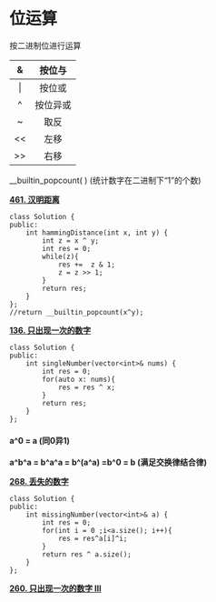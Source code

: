 # 位运算

按二进制位进行运算

|  &  |  按位与 |
| :-: | :--: |
|  \| |  按位或 |
|  ^  | 按位异或 |
|  \~ |  取反  |
|  << |  左移  |
|  >> |  右移  |

\_\_builtin\_popcount( ) (统计数字在二进制下“1”的个数)

[**461. 汉明距离**](https://leetcode-cn.com/problems/hamming-distance/)

```
class Solution {
public:
    int hammingDistance(int x, int y) {
        int z = x ^ y;
        int res = 0;
        while(z){
            res +=  z & 1;
            z = z >> 1; 
        }
        return res;
    }
};
//return __builtin_popcount(x^y);
```

[**136. 只出现一次的数字**](https://leetcode-cn.com/problems/single-number/)

```
class Solution {
public:
    int singleNumber(vector<int>& nums) {
        int res = 0;
        for(auto x: nums){
            res = res ^ x;
        }
        return res;
    }
};
```

#### a^0 = a (同0异1)

**a^b^a = b^a^a = b^(a^a) =b^0 = b (满足交换律结合律)**

[**268. 丢失的数字**](https://leetcode-cn.com/problems/missing-number/)

```
class Solution {
public:
    int missingNumber(vector<int>& a) {
        int res = 0;
        for(int i = 0 ;i<a.size(); i++){
            res = res^a[i]^i;
        }
        return res ^ a.size();
    }
};
```

[**260. 只出现一次的数字 III**](https://leetcode-cn.com/problems/single-number-iii/)

```
```
